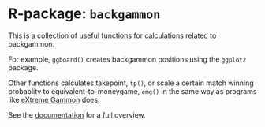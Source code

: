 # R-package: `backgammon`
This is a collection of useful functions for calculations related to backgammon.

For example, `ggboard()` creates backgammon positions using the `ggplot2` 
package. 

Other functions calculates takepoint, `tp()`, or scale a certain match
winning probablity to equivalent-to-moneygame, `emg()` in the same way as
programs like [eXtreme Gammon](https://www.extremegammon.com/) does.

See the [documentation](https://lassehjorthmadsen.github.io/backgammon/index.html) for a full overview.
